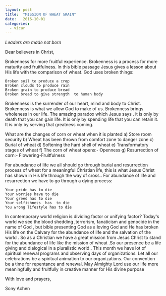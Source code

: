 ```yaml
---
layout: post
title:  "MISSION OF WHEAT GRAIN"
date:   2016-10-01
categories: 
  - vicar
---
```


*Leaders are made not born*

Dear believers in Christ, 

Brokenness for more fruitful experience. Brokenness is a process for more maturity and fruitfulness. In this bible passage Jesus gives a lesson about  His life with the comparison of wheat. 
God  uses  broken  things:

	Broken soil to produce a crop
	Broken clouds to produce rain
	Broken grain to produce bread
	Broken bread to give strength  to human body

Brokenness  is the surrender of our heart, mind and body to Christ. Brokenness is what  we allow God to make of us. Brokenness brings wholeness in our life. The amazing paradox  which Jesus says . it is only by death that you can gain life. It is only by spending life that you can retain it. It is only by serving that greatness coming. 

What are the changes of corn or wheat when it is planted
a)  Store room security
b)  Wheat has been thrown from comfort zone to danger zone
c)  Burial of wheat
d)  Softening the hard shell of wheat
e)  Transformatory  stages of wheat
f)  The corn of wheat opens:- Openness
g)  Resurrection of corn:-  Flowering-Fruitfulness
	
For abundance of life we all should go through burial and resurrection process of wheat  for a meaningful Christian life, this is what Jesus Christ has shown in His life through the way of cross.. For  abundance of life and resurrection we have to go through a dying process:

	Your pride has to die
	Your worries have to die
	Your greed has to die
	Your selfishness  has  to die
	You wrong lifestyle has to die
	
In contemporary world religion is dividing factor or unifying factor? Today's world we see the blood shedding ,terrorism, fanaticism  and genocide in the name of God , but bible presenting God as a loving God and He has broken His life on the Calvary  for the abundance of life and the salvation of the world . So as a Christian  we have a great mission from Jesus Christ to stand for the abundance of life like the mission of wheat  .So our presence be a life giving and dialogical  in a     pluralistic world . This month we have lot of spiritual renewal programs and observing days of organizations. Let all our celebrations be a spiritual  animation to our organizations. Our convention be a time for repentance and renewal. May Almighty Lord use our life more meaningfully and fruitfully in creative manner for His divine purpose



With love and prayers,	

Sony Achen 